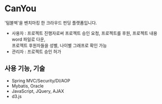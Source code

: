 CanYou
============

'텀블벅'을 벤치마킹 한 크라우드 펀딩 플랫폼입니다.

- 사용자 : 프로젝트 진행자로써 프로젝트 승인 요청, 프로젝트를 후원, 프로젝트 내용 word 파일로 다운,  
프로젝트 후원자들을 성별, 나이별 그래프로 확인 가능
- 관리자 : 프로젝트 승인 허가


## 사용 기능, 기술

- Spring MVC/Security/DI/AOP
- Mybatis, Oracle
- JavaScript, JQuery, AJAX
- d3.js
